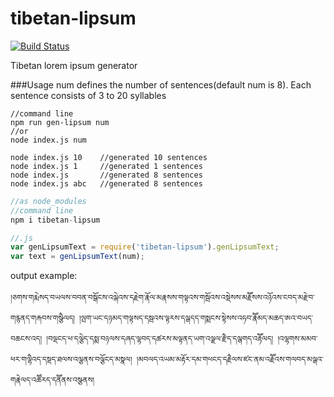 # tibetan-lipsum

[![Build Status](https://travis-ci.org/karmapa/tibetan-lipsum.svg?branch=master)](https://travis-ci.org/karmapa/tibetan-lipsum)

Tibetan lorem ipsum generator

###Usage
num defines the number of sentences(default num is 8). Each sentence consists of 3 to 20 syllables
```
//command line
npm run gen-lipsum num
//or
node index.js num

node index.js 10    //generated 10 sentences
node index.js 1     //generated 1 sentences
node index.js       //generated 8 sentences
node index.js abc   //generated 8 sentences
```
```javascript
//as node_modules
//command line
npm i tibetan-lipsum

//.js
var genLipsumText = require('tibetan-lipsum').genLipsumText;
var text = genLipsumText(num);
```

output example:
```
།ཅགས་གརྨེསད་བཡལས་བབན་བསྒོངས་འལྐེའས་དརྗེག་རྣོལ་མརྣསས་གལྟའས་གསྦོའས་འསྡེསས་མརྗཽསས་འཉོའས་ངབད་མརྫེབ་གརྙནད་གརྐབས་གསྩཻལད། །ལྤག་ཡང་དཉམད་གལྟསད་དསྦའས་ལྟརས་དལྒདད་གསྨངས་སྟེསས་འཧབ་རྣཽམད་མཆད་ཨའ་བཡད་བཆངས་འད། །བལྡངད་ཕ་དལྕེད་དསྨ་བཉལས་དཞད་ལྷབད་དཚརས་མལྟནད་ཡག་འལྗལ་རྫཻད་དལྒགད་འརྟཽལད། །འལྷགས་མམབ་ཕར་གལྷཻའད་དསྡད་ཐལས་འལྕནས་བལྕོངད་མསྣལ། །མབལད་འཡམ་མརྟོར་དམ་གཕངད་དརྗཻལས་ཛང་ནམ་འརྗཽའས་གལབད་མལྒའ་གརྣེལད་འཚཽརད་དནཽནས་འསྩནས།
```
